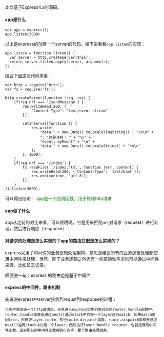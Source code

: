 本文基于Express4.x的源码。
#### app是什么
    var app = express();
    app.listen(3000)
以上是express的创建一个server的代码，接下来看看```app.listen```的实现：

    app.listen = function listen() {
      var server = http.createServer(this);
      return server.listen.apply(server, arguments);
    };

结合下面这段代码来看：

    var http = require('http');  
    var fs = require('fs');

    http.createServer(function (req, res) {  
        if(req.url === '/sendMessage') {
            res.writeHead(200, {
                "Content-Type": "text/event-stream"
            });

            setInterval(function () {
                res.write(
                    "data:" + new Date().toLocaleTimeString() + "\n\n" +
                    ": '这是注释！'" + "\n" +
                    "event: myEvent" + "\n" + 
                    "data:" + new Date().toLocaleString() + "\n\n"
                );
            }, 1000);
        }
        if(req.url === '/index') {
            fs.readFile('./index.html', function (err, content) {
                res.writeHead(200, {'Content-Type': 'text/html'});
                res.end(content, 'utf-8');
            });
        }
    }).listen(3000);

可以得出结论： <span style="color:green">app是一个回调函数，用于处理http请求</span>
#### app做了什么
app从之前的对比来看，可以很明确，它是用来匹配url,对请求（request）进行处理，然后进行响应（response）

#### 对请求的处理是怎么实现的？app的路由匹配是怎么实现的？
express采用了中间件的业务逻辑处理架构，意思是建议所有的业务逻辑处理都使用中间件来处理，当然，除了业务逻辑之外还有一些辅助性需求也可以通过中间件来做，比如日志记录。

顺便说一句：express 的路由也是基于中间件

#### express的中间件，路由机制
先说说express中server接收到requst到response的过程：

```当客户端发送一个http请求后，会先进入express实例对象对应的router.handle函数中，router.handle函数会通过next()遍历stack中的每一个layer进行match，如果match返回true，则获取layer.route，执行route.dispatch函数，route.dispatch同样是通过next()遍历stack中的每一个layer，然后执行layer.handle_request，也就是调用中间件函数。直到所有的中间件函数被执行完毕，整个路由处理结束。```

















